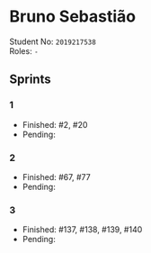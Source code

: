 # Bruno Sebastião

Student No: `2019217538`  
Roles: `-`

## Sprints

### 1

* Finished: #2, #20
* Pending:

### 2

* Finished: #67, #77
* Pending:

### 3

* Finished: #137, #138, #139, #140
* Pending:
